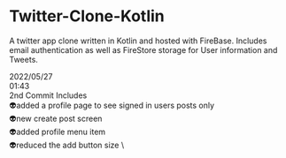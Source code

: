 # Twitter-Clone-Kotlin
A twitter app clone written in Kotlin and hosted with FireBase. Includes email authentication as well as FireStore storage for User information and Tweets.

2022/05/27\
01:43 \
2nd Commit Includes \
👽added a profile page to see signed in users posts only\
👽new create post screen \
👽added profile menu item \
👽reduced the add button size \
